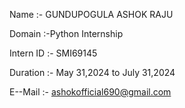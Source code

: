 Name :- GUNDUPOGULA ASHOK RAJU

Domain :-Python Internship

Intern ID :- SMI69145

Duration :- May 31,2024 to July 31,2024

E--Mail :- ashokofficial690@gmail.com
